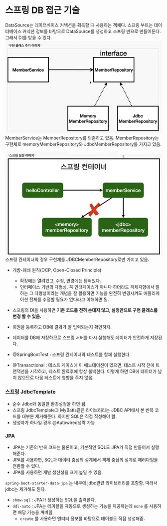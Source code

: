 # 스프링 DB 접근 기술

DataSource는 데이터베이스 커넥션을 획득할 때 사용하는 객체다.
스프링 부트는 데이터베이스 커넥션 정보를 바탕으로 DataSource를 생성하고 스프링 빈으로 만들어둔다. 그래서 DI를 받을 수 있다.
![레퍼지토리](https://raw.githubusercontent.com/Jeong-GeunYeong/TIL/master/image/Spring/Re.png "레퍼지토리")
MemberService는 MemberRepository를 의존하고 있음.
MemberRepository는 구현체로 memoryMemberRepository와 JdbcMemberRepository를 가지고 있음.

![스프링DB](https://raw.githubusercontent.com/Jeong-GeunYeong/TIL/master/image/Spring/SpringDB.png "스프링DB")
스프링 컨테이너의 경우 구현체를 JDBCMemberRepository로만 가지고 있음.

- 개방-폐쇄 원칙(OCP, Open-Closed Principle)
    - 확장에는 열려있고, 수정, 변경에는 닫혀있다.
    - 인터페이스 기반의 다형성, 꼭 인터페이스가 아니다 하더라도 객체지향에서
    말하는 그 다형성이라는 개념을 잘 활용하면 기능을 완전히 변경시켜도
    애플리케이션 전체를 수정할 필요가 없다라고 이해하면 됨.
- 스프링의 DI을 사용하면 **기존 코드를 전혀 손대지 않고, 설정만으로 구현 클래스를 변경 할 수 있음.**
- 회원을 등록하고 DB에 결과가 잘 입력되는지 확인하자.
- 데이터를 DB에 저장하므로 스프링 서버를 다시 실행해도 데이터가 안전하게 저장된다.

- @SpringBootTest : 스프링 컨테이너와 테스트를 함께 실행한다.
- @Transactional : 테스트 케이스에 이 애노테이션이 있으면, 테스트 시작 전에 트랜잭션을 시작하고, 테스트 완료후에 항상 롤백한다.
이렇게 하면 DB에 데이터가 남지 않으므로 다음 테스트에 영향을 주지 않음.

### 스프링 JdbcTemplate

- 순수 Jdbc와 동일한 환경설정을 하면 됨.
- 스프링 JdbcTemplate과 MyBatis같은 라이브러리는 JDBC API에서 본 반복 코드를 대부분 제거해준다. 
하지만 SQL은 직접 작성해야 함.
- 생성자가 하나일 경우 @Autowired생략 가능

### JPA

- JPA는 기존의 반복 코드는 물론이고, 기본적인 SQL도 JPA가 직접 만들어서 실행해준다.
- JPA를 사용하면, SQL과 데이터 중심의 설계에서 객체 중심의 설계로 패러다임을 전환할 수 있다.
- JPA를 사용하면 개발 생산성을 크게 높일 수 있음.

`spring-boot-starter-data-jpa` 는 내부에 jdbc관련 라이브러리를 포함함.
따라서 jdbc는 제거해도 된다.

- `show-sql` : JPA가 생성하는 SQL을 출력한다.
- `ddl-auto` : JPA는 테이블을 자동으로 생성하는 기능을 제공하는데 `none` 를 사용하면 해당 기능을 꺼버림.
    - `create` 를 사용하면 엔티티 정보를 바탕으로 테이블도 직접 생성해줌.